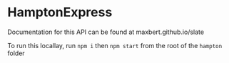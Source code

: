 # HamptonExpress

Documentation for this API can be found at maxbert.github.io/slate

To run this locallay, run `npm i` then `npm start` from the root of the `hampton` folder
